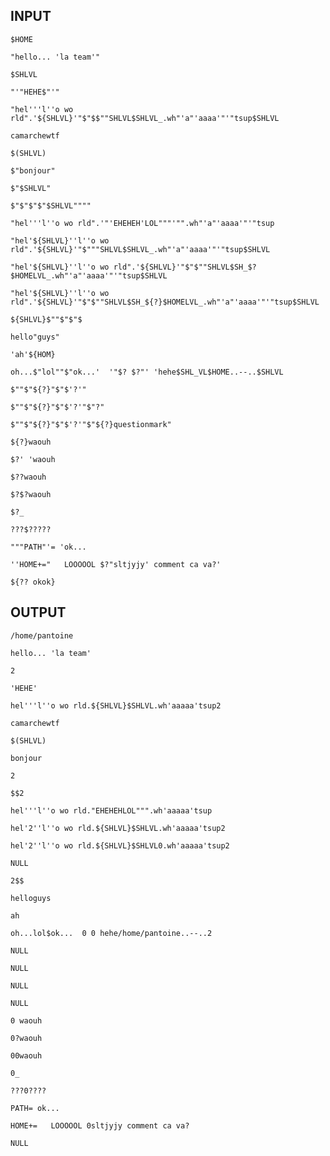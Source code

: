 ## INPUT
`$HOME`

`"hello... 'la team'"`

`$SHLVL`

`"'"HEHE$"'"`

`"hel'''l''o wo rld".'${SHLVL}'"$"$$""SHLVL$SHLVL_.wh"'a"'aaaa'"'"tsup$SHLVL`

`camarchewtf`

`$(SHLVL)`

`$"bonjour"`

`$"$SHLVL"`

`$"$"$"$"$SHLVL""""`

`"hel'''l''o wo rld".'"'EHEHEH'LOL"""'"".wh"'a"'aaaa'"'"tsup`

`"hel'${SHLVL}''l''o wo rld".'${SHLVL}'"$"""SHLVL$SHLVL_.wh"'a"'aaaa'"'"tsup$SHLVL`

`"hel'${SHLVL}''l''o wo rld".'${SHLVL}'"$"$""SHLVL$SH_$?$HOMELVL_.wh"'a"'aaaa'"'"tsup$SHLVL`

`"hel'${SHLVL}''l''o wo rld".'${SHLVL}'"$"$""SHLVL$SH_${?}$HOMELVL_.wh"'a"'aaaa'"'"tsup$SHLVL`

`${SHLVL}$""$"$"$`

`hello"guys"`

`'ah'${HOM}`

`oh...$"lol""$"ok...'  '"$? $?"' 'hehe$SHL_VL$HOME..--..$SHLVL`

`$""$"${?}"$"$'?'"`

`$""$"${?}"$"$'?'"$"?"`

`$""$"${?}"$"$'?'"$"${?}questionmark"`

`${?}waouh`

`$?' 'waouh`

`$??waouh`

`$?$?waouh`

`$?_`

`???$?????`

`"""PATH"'= 'ok...`

`''HOME+="   LOOOOOL $?"sltjyjy' comment ca va?'`

`${?? okok}`
## OUTPUT
`/home/pantoine`

`hello... 'la team'`

`2`

`'HEHE'`

`hel'''l''o wo rld.${SHLVL}$SHLVL.wh'aaaaa'tsup2`

`camarchewtf`

`$(SHLVL)`

`bonjour`

`2`

`$$2`

`hel'''l''o wo rld."EHEHEHLOL""".wh'aaaaa'tsup`

`hel'2''l''o wo rld.${SHLVL}$SHLVL.wh'aaaaa'tsup2`

`hel'2''l''o wo rld.${SHLVL}$SHLVL0.wh'aaaaa'tsup2`

`NULL`

`2$$`

`helloguys`

`ah`

`oh...lol$ok...  0 0 hehe/home/pantoine..--..2`

`NULL`

`NULL`

`NULL`

`NULL`

`0 waouh`

`0?waouh`

`00waouh`

`0_`

`???0????`

`PATH= ok...`

`HOME+=   LOOOOOL 0sltjyjy comment ca va?`

`NULL`

